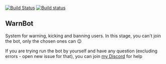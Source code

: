 [![Build Status](https://travis-ci.org/Creeperman007/WarnBot.svg)](https://travis-ci.org/Creeperman007/WarnBot) [![Build status](https://ci.appveyor.com/api/projects/status/ukac8cvppoagsghu?svg=true)](https://ci.appveyor.com/project/Creeperman007/warnbot)

## WarnBot
System for warning, kicking and banning users.
In this stage, you can't join the bot, only the chosen ones can :wink:

If you are trying run the bot by yourself and have any question (excluding errors - open new issue for that), you can join [my Discord](https://discord.gg/8DmPSFJ) for help
